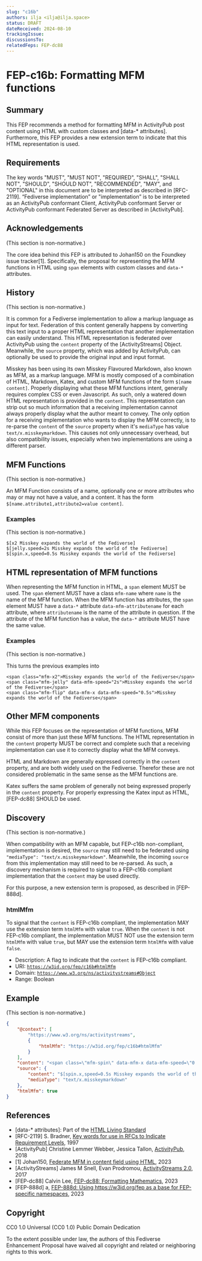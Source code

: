 ```yaml
---
slug: "c16b"
authors: ilja <ilja@ilja.space>
status: DRAFT
dateReceived: 2024-08-10
trackingIssue: 
discussionsTo: 
relatedFeps: FEP-dc88
---
```

# FEP-c16b: Formatting MFM functions

## Summary

This FEP recommends a method for formatting MFM in ActivityPub post content using HTML with custom classes and [data-* attributes]. Furthermore, this FEP provides a new extension term to indicate that this HTML representation is used.


## Requirements

The key words "MUST", "MUST NOT", "REQUIRED", "SHALL", "SHALL NOT", "SHOULD", "SHOULD NOT", "RECOMMENDED",  "MAY", and "OPTIONAL" in this document are to be interpreted as described in [RFC-2119]. “Fediverse implementation” or "implementation” is to be interpreted as an ActivityPub conformant Client, ActivityPub conformant Server or ActivityPub conformant Federated Server as described in [ActivityPub].


## Acknowledgements

(This section is non-normative.)

The core idea behind this FEP is attributed to Johan150 on the Foundkey issue tracker[1]. Specifically, the proposal for representing the MFM functions in HTML using `span` elements with custom classes and `data-*` attributes.


## History

(This section is non-normative.)

It is common for a Fediverse implementation to allow a markup language as input for text. Federation of this content generally happens by converting this text input to a proper HTML representation that another implementation can easily understand. This HTML representation is federated over ActivityPub using the `content` property of the [ActivityStreams] Object. Meanwhile, the `source` property, which was added by ActivityPub, can optionally be used to provide the original input and input format.

Misskey has been using its own Misskey Flavoured Markdown, also known as MFM, as a markup language. MFM is mostly composed of a combination of HTML, Markdown, Katex, and custom MFM functions of the form `$[name content]`. Properly displaying what these MFM functions intent, generally requires complex CSS or even Javascript. As such, only a watered down HTML representation is provided in the `content`. This representation can strip out so much information that a receiving implementation cannot always properly display what the author meant to convey. The only option for a receiving implementation who wants to display the MFM correctly, is to re-parse the `content` of the `source` property when it's `mediaType` has value `text/x.misskeymarkdown`. This causes not only unnecessary overhead, but also compatibility issues, especially when two implementations are using a different parser.


## MFM Functions

(This section is non-normative.)

An MFM Function consists of a name, optionally one or more attributes who may or may not have a value, and a content. It has the form `$[name.attribute1,attribute2=value content]`.


### Examples

(This section is non-normative.)

```
$[x2 Misskey expands the world of the Fediverse]
$[jelly.speed=2s Misskey expands the world of the Fediverse]
$[spin.x,speed=0.5s Misskey expands the world of the Fediverse]
```


## HTML representation of MFM functions

When representing the MFM function in HTML, a `span` element MUST be used. The `span` element MUST have a class `mfm-name` where `name` is the name of the MFM function. When the MFM function has attributes, the `span` element MUST have a `data-*` attribute `data-mfm-attributename` for each attribute, where `attributename` is the name of the attribute in question. If the attribute of the MFM function has a value, the `data-*` attribute MUST have the same value.


### Examples

(This section is non-normative.)

This turns the previous examples into

```
<span class="mfm-x2">Misskey expands the world of the Fediverse</span>
<span class="mfm-jelly" data-mfm-speed="2s">Misskey expands the world of the Fediverse</span>
<span class="mfm-flip" data-mfm-x data-mfm-speed="0.5s">Misskey expands the world of the Fediverse</span>
```


## Other MFM components

While this FEP focuses on the representation of MFM functions, MFM consist of more than just these MFM functions. The HTML representation in the `content` property MUST be correct and complete such that a receiving implementation can use it to correctly display what the MFM conveys.

HTML and Markdown are generally expressed correctly in the `content` property, and are both widely used on the Fediverse. Therefor these are not considered problematic in the same sense as the MFM functions are.

Katex suffers the same problem of generally not being expressed properly in the `content` property. For properly expressing the Katex input as HTML, [FEP-dc88] SHOULD be used.


## Discovery

(This section is non-normative.)

When compatibility with an MFM capable, but FEP-c16b non-compliant, implementation is desired, the `source` may still need to be federated using `"mediaType": "text/x.misskeymarkdown"`. Meanwhile, the incoming `source` from this implementation may still need to be re-parsed. As such, a discovery mechanism is required to signal to a FEP-c16b compliant implementation that the `content` may be used directly.

For this purpose, a new extension term is proposed, as described in [FEP-888d].


### htmlMfm

To signal that the `content` is FEP-c16b compliant, the implementation MAY use the extension term `htmlMfm` with value `true`. When the `content` is not FEP-c16b compliant, the implementation MUST NOT use the extension term `htmlMfm` with value `true`, but MAY use the extension term `htmlMfm` with value `false`.

* Description: A flag to indicate that the `content` is FEP-c16b compliant.
* URI: <code>https://w3id.org/fep/c16b#htmlMfm</code></li>
* Domain: <code>https://www.w3.org/ns/activitystreams#Object</code></li>
* Range: Boolean</li>


## Example

(This section is non-normative.)

```json
{
	"@context": [
		"https://www.w3.org/ns/activitystreams",
		{
			"htmlMfm": "https://w3id.org/fep/c16b#htmlMfm"
		}
	],
	"content": "<span class=\"mfm-spin\" data-mfm-x data-mfm-speed=\"0.5s\">Misskey expands the world of the Fediverse</span>",
	"source": {
		"content": "$[spin.x,speed=0.5s Misskey expands the world of the Fediverse]",
		"mediaType": "text/x.misskeymarkdown"
	},
	"htmlMfm": true
}
```


## References

- [data-* attributes]: Part of the [HTML Living Standard](https://html.spec.whatwg.org/multipage/dom.html#embedding-custom-non-visible-data-with-the-data-*-attributes)
- [RFC-2119] S. Bradner, [Key words for use in RFCs to Indicate Requirement Levels](https://datatracker.ietf.org/doc/html/rfc2119), 1997
- [ActivityPub] Christine Lemmer Webber, Jessica Tallon, [ActivityPub](https://www.w3.org/TR/activitypub/), 2018
- [1] Johan150, [Federate MFM in content field using HTML](https://akkoma.dev/FoundKeyGang/FoundKey/issues/343#issuecomment-7344), 2023
- [ActivityStreams] James M Snell, Evan Prodromou, [ActivityStreams 2.0](https://www.w3.org/TR/activitystreams-core), 2017
- [FEP-dc88] Calvin Lee, [FEP-dc88: Formatting Mathematics](https://codeberg.org/ilja/fep/src/branch/main/fep/dc88/fep-dc88.md), 2023
- [FEP-888d] a, [FEP-888d: Using https://w3id.org/fep as a base for FEP-specific namespaces](https://codeberg.org/ilja/fep/src/branch/main/fep/888d/fep-888d.md), 2023


## Copyright

CC0 1.0 Universal (CC0 1.0) Public Domain Dedication

To the extent possible under law, the authors of this Fediverse Enhancement Proposal have waived all copyright and related or neighboring rights to this work.
